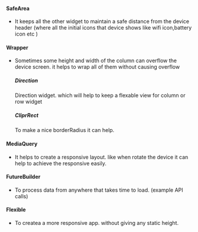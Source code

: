 #### SafeArea 
*   It keeps all the other widget to maintain a safe distance from the device header
    (where all the initial icons that device shows like wifi icon,battery icon etc )

#### Wrapper
*   Sometimes some height and width of the column can overflow the device screen. 
    it helps to wrap all of them without causing  overflow

    ##### Direction
    Direction widget. which will help to keep a flexable view for column or row widget

    ##### CliprRect
    To make a nice borderRadius it can help.

#### MediaQuery
*   It helps to create a responsive layout. like when rotate the device it can help to achieve the responsive easily.

#### FutureBuilder
*   To process data from anywhere that takes time to load. (example API calls)

#### Flexible
*   To createa a more responsive app. without giving any static height. 

   